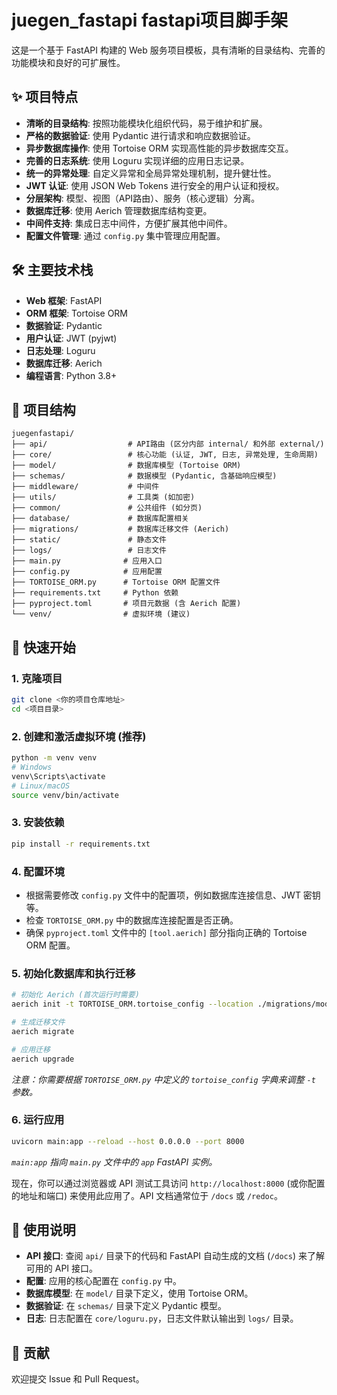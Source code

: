 # juegen_fastapi fastapi项目脚手架

这是一个基于 FastAPI 构建的 Web 服务项目模板，具有清晰的目录结构、完善的功能模块和良好的可扩展性。

## ✨ 项目特点

* **清晰的目录结构**: 按照功能模块化组织代码，易于维护和扩展。
* **严格的数据验证**: 使用 Pydantic 进行请求和响应数据验证。
* **异步数据库操作**: 使用 Tortoise ORM 实现高性能的异步数据库交互。
* **完善的日志系统**: 使用 Loguru 实现详细的应用日志记录。
* **统一的异常处理**: 自定义异常和全局异常处理机制，提升健壮性。
* **JWT 认证**: 使用 JSON Web Tokens 进行安全的用户认证和授权。
* **分层架构**: 模型、视图（API路由）、服务（核心逻辑）分离。
* **数据库迁移**: 使用 Aerich 管理数据库结构变更。
* **中间件支持**: 集成日志中间件，方便扩展其他中间件。
* **配置文件管理**: 通过 `config.py` 集中管理应用配置。

## 🛠️ 主要技术栈

* **Web 框架**: FastAPI
* **ORM 框架**: Tortoise ORM
* **数据验证**: Pydantic
* **用户认证**: JWT (pyjwt)
* **日志处理**: Loguru
* **数据库迁移**: Aerich
* **编程语言**: Python 3.8+

## 📂 项目结构

```
juegenfastapi/
├── api/                  # API路由 (区分内部 internal/ 和外部 external/)
├── core/                 # 核心功能 (认证, JWT, 日志, 异常处理, 生命周期)
├── model/                # 数据库模型 (Tortoise ORM)
├── schemas/              # 数据模型 (Pydantic, 含基础响应模型)
├── middleware/           # 中间件
├── utils/                # 工具类 (如加密)
├── common/               # 公共组件 (如分页)
├── database/             # 数据库配置相关
├── migrations/           # 数据库迁移文件 (Aerich)
├── static/               # 静态文件
├── logs/                 # 日志文件
├── main.py              # 应用入口
├── config.py            # 应用配置
├── TORTOISE_ORM.py      # Tortoise ORM 配置文件
├── requirements.txt     # Python 依赖
├── pyproject.toml       # 项目元数据 (含 Aerich 配置)
└── venv/                # 虚拟环境 (建议)
```

## 🚀 快速开始

### 1. 克隆项目

```bash
git clone <你的项目仓库地址>
cd <项目目录>
```

### 2. 创建和激活虚拟环境 (推荐)

```bash
python -m venv venv
# Windows
venv\Scripts\activate
# Linux/macOS
source venv/bin/activate
```

### 3. 安装依赖

```bash
pip install -r requirements.txt
```

### 4. 配置环境

* 根据需要修改 `config.py` 文件中的配置项，例如数据库连接信息、JWT 密钥等。
* 检查 `TORTOISE_ORM.py` 中的数据库连接配置是否正确。
* 确保 `pyproject.toml` 文件中的 `[tool.aerich]` 部分指向正确的 Tortoise ORM 配置。

### 5. 初始化数据库和执行迁移

```bash
# 初始化 Aerich (首次运行时需要)
aerich init -t TORTOISE_ORM.tortoise_config --location ./migrations/models

# 生成迁移文件
aerich migrate

# 应用迁移
aerich upgrade
```

*注意：你需要根据 `TORTOISE_ORM.py` 中定义的 `tortoise_config` 字典来调整 `-t` 参数。*

### 6. 运行应用

```bash
uvicorn main:app --reload --host 0.0.0.0 --port 8000
```

*`main:app` 指向 `main.py` 文件中的 `app` FastAPI 实例。*

现在，你可以通过浏览器或 API 测试工具访问 `http://localhost:8000` (或你配置的地址和端口) 来使用此应用了。API 文档通常位于 `/docs` 或 `/redoc`。

## 📝 使用说明

* **API 接口**: 查阅 `api/` 目录下的代码和 FastAPI 自动生成的文档 (`/docs`) 来了解可用的 API 接口。
* **配置**: 应用的核心配置在 `config.py` 中。
* **数据库模型**: 在 `model/` 目录下定义，使用 Tortoise ORM。
* **数据验证**: 在 `schemas/` 目录下定义 Pydantic 模型。
* **日志**: 日志配置在 `core/loguru.py`，日志文件默认输出到 `logs/` 目录。

## 🤝 贡献

欢迎提交 Issue 和 Pull Request。
